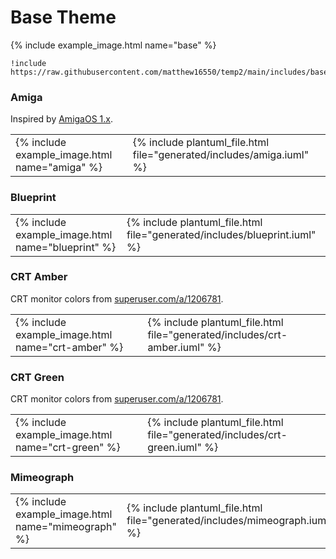# Base Theme

{% include example_image.html name="base" %}

```
!include https://raw.githubusercontent.com/matthew16550/temp2/main/includes/base.iuml
```

### Amiga

Inspired by [AmigaOS 1.x](https://en.wikipedia.org/wiki/AmigaOS#AmigaOS_1.0_%E2%80%93_1.4).

<table><tr>
  <td> {% include example_image.html name="amiga" %} </td>
  <td> {% include plantuml_file.html file="generated/includes/amiga.iuml" %} </td>
</tr></table>

### Blueprint

<table><tr>
  <td> {% include example_image.html name="blueprint" %} </td>
  <td> {% include plantuml_file.html file="generated/includes/blueprint.iuml" %} </td>
</tr></table>

### CRT Amber

CRT monitor colors from [superuser.com/a/1206781](https://superuser.com/a/1206781).

<table><tr>
  <td> {% include example_image.html name="crt-amber" %} </td>
  <td> {% include plantuml_file.html file="generated/includes/crt-amber.iuml" %} </td>
</tr></table>

### CRT Green

CRT monitor colors from [superuser.com/a/1206781](https://superuser.com/a/1206781).

<table><tr>
  <td> {% include example_image.html name="crt-green" %} </td>
  <td> {% include plantuml_file.html file="generated/includes/crt-green.iuml" %} </td>
</tr></table>

### Mimeograph

<table><tr>
  <td> {% include example_image.html name="mimeograph" %} </td>
  <td> {% include plantuml_file.html file="generated/includes/mimeograph.iuml" %} </td>
</tr></table>
